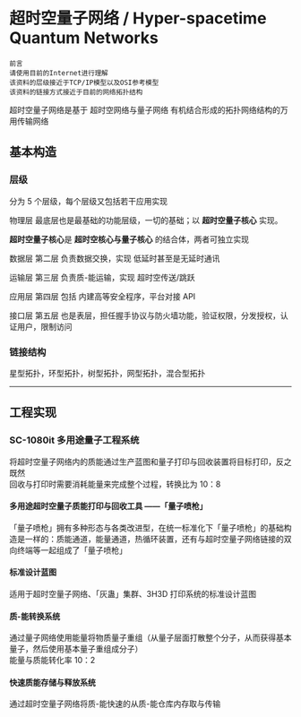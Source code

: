# 超时空量子网络 / Hyper-spacetime Quantum Networks

    前言
    请使用目前的Internet进行理解
    该资料的层级接近于TCP/IP模型以及OSI参考模型
    该资料的链接方式接近于目前的网络拓扑结构

超时空量子网络是基于 超时空网络与量子网络 有机结合形成的拓扑网络结构的万用传输网络

## 基本构造

### 层级

分为 5 个层级，每个层级又包括若干应用实现

物理层 最底层也是最基础的功能层级，一切的基础；以 **超时空量子核心** 实现。

**超时空量子核心**是 **超时空核心与量子核心** 的结合体，两者可独立实现

数据层 第二层 负责数据交换，实现 低延时甚至是无延时通讯

运输层 第三层 负责质-能运输，实现 超时空传送/跳跃

应用层 第四层 包括 内建高等安全程序，平台对接 API

接口层 第五层 也是表层，担任握手协议与防火墙功能，验证权限，分发授权，认证用户，限制访问

### 链接结构

星型拓扑，环型拓扑，树型拓扑，网型拓扑，混合型拓扑

---

## 工程实现

### SC-1080it 多用途量子工程系统

将超时空量子网络内的质能通过生产蓝图和量子打印与回收装置将目标打印，反之既然  
回收与打印时需要消耗能量来完成整个过程，转换比为 10：8

#### 多用途超时空量子质能打印与回收工具 ——「量子喷枪」

「量子喷枪」拥有多种形态与各类改进型，在统一标准化下「量子喷枪」的基础构造是一样的：质能通道，能量通道，热循环装置，还有与超时空量子网络链接的双向终端等一起组成了「量子喷枪」

#### 标准设计蓝图

适用于超时空量子网络、「灰蛊」集群、3H3D 打印系统的标准设计蓝图

#### 质-能转换系统

通过量子网络使用能量将物质量子重组（从量子层面打散整个分子，从而获得基本量子，然后使用基本量子重组成分子）  
能量与质能转化率 10：2

#### 快速质能存储与释放系统

通过超时空量子网络将质-能快速的从质-能仓库内存取与传输
